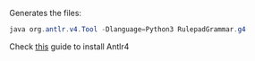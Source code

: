 Generates the files:

```java
java org.antlr.v4.Tool -Dlanguage=Python3 RulepadGrammar.g4
```

Check [this](https://github.com/antlr/antlr4/blob/master/doc/getting-started.md) guide to install Antlr4